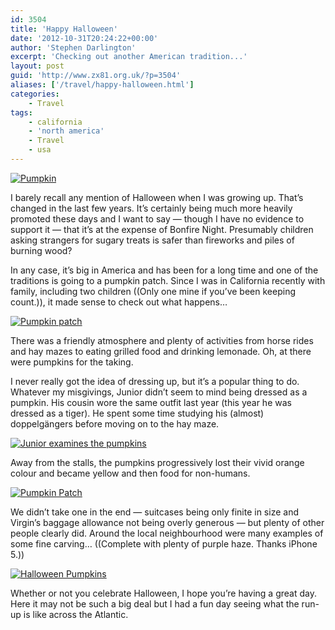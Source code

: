 ```yaml
---
id: 3504
title: 'Happy Halloween'
date: '2012-10-31T20:24:22+00:00'
author: 'Stephen Darlington'
excerpt: 'Checking out another American tradition...'
layout: post
guid: 'http://www.zx81.org.uk/?p=3504'
aliases: ['/travel/happy-halloween.html']
categories:
    - Travel
tags:
    - california
    - 'north america'
    - Travel
    - usa
---
```


[![Pumpkin](https://i0.wp.com/farm9.staticflickr.com/8473/8110898307_0147b99a46.jpg?resize=375%2C500)](http://www.flickr.com/photos/stephendarlington/8110898307/ "Pumpkin by stephendarlington, on Flickr")

I barely recall any mention of Halloween when I was growing up. That’s changed in the last few years. It’s certainly being much more heavily promoted these days and I want to say — though I have no evidence to support it — that it’s at the expense of Bonfire Night. Presumably children asking strangers for sugary treats is safer than fireworks and piles of burning wood?

In any case, it’s big in America and has been for a long time and one of the traditions is going to a pumpkin patch. Since I was in California recently with family, including two children ((Only one mine if you’ve been keeping count.)), it made sense to check out what happens…

[![Pumpkin patch](https://i0.wp.com/farm9.staticflickr.com/8046/8142553974_bfb322f514.jpg?resize=500%2C375)](http://www.flickr.com/photos/stephendarlington/8142553974/ "Pumpkin patch by stephendarlington, on Flickr")

There was a friendly atmosphere and plenty of activities from horse rides and hay mazes to eating grilled food and drinking lemonade. Oh, at there were pumpkins for the taking.

I never really got the idea of dressing up, but it’s a popular thing to do. Whatever my misgivings, Junior didn’t seem to mind being dressed as a pumpkin. His cousin wore the same outfit last year (this year he was dressed as a tiger). He spent some time studying his (almost) doppelgängers before moving on to the hay maze.

[![Junior examines the pumpkins](https://i0.wp.com/farm9.staticflickr.com/8191/8142554236_6c57769204.jpg?resize=500%2C375)](http://www.flickr.com/photos/stephendarlington/8142554236/ "Junior examines the pumpkins by stephendarlington, on Flickr")

Away from the stalls, the pumpkins progressively lost their vivid orange colour and became yellow and then food for non-humans.

[![Pumpkin Patch](https://i0.wp.com/farm9.staticflickr.com/8474/8110899011_5005691f28.jpg?resize=375%2C500)](http://www.flickr.com/photos/stephendarlington/8110899011/ "Pumpkin Patch by stephendarlington, on Flickr")

We didn’t take one in the end — suitcases being only finite in size and Virgin’s baggage allowance not being overly generous — but plenty of other people clearly did. Around the local neighbourhood were many examples of some fine carving… ((Complete with plenty of purple haze. Thanks iPhone 5.))

[![Halloween Pumpkins](https://i0.wp.com/farm9.staticflickr.com/8184/8110905300_a37367e52b.jpg?resize=500%2C375)](http://www.flickr.com/photos/stephendarlington/8110905300/ "Halloween Pumpkins by stephendarlington, on Flickr")

Whether or not you celebrate Halloween, I hope you’re having a great day. Here it may not be such a big deal but I had a fun day seeing what the run-up is like across the Atlantic.